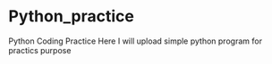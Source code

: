 # Python_practice
Python Coding Practice
Here I will upload simple python program for practics purpose
